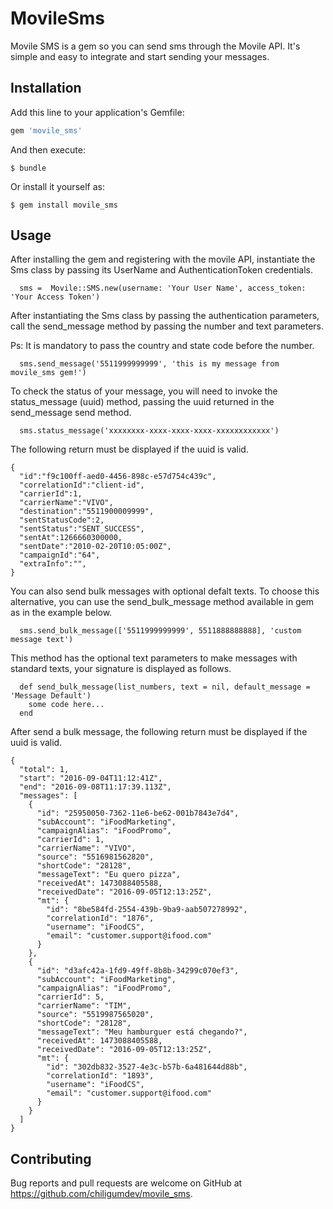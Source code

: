 # MovileSms

Movile SMS is a gem so you can send sms through the Movile API. It's simple and easy to integrate and start sending your messages.

## Installation

Add this line to your application's Gemfile:

```ruby
gem 'movile_sms'
```

And then execute:

    $ bundle

Or install it yourself as:

    $ gem install movile_sms

## Usage

After installing the gem and registering with the movile API, instantiate the Sms class by passing its UserName and AuthenticationToken credentials.

```
  sms =  Movile::SMS.new(username: 'Your User Name', access_token: 'Your Access Token')

```

After instantiating the Sms class by passing the authentication parameters, call the send_message method by passing the number and text parameters.

Ps: It is mandatory to pass the country and state code before the number.

```
  sms.send_message('5511999999999', 'this is my message from movile_sms gem!')

```

To check the status of your message, you will need to invoke the status_message (uuid) method, passing the uuid returned in the send_message send method.

```
  sms.status_message('xxxxxxxx-xxxx-xxxx-xxxx-xxxxxxxxxxxx')

```

The following return must be displayed if the uuid is valid.

```
{
  "id":"f9c100ff-aed0-4456-898c-e57d754c439c",
  "correlationId":"client-id",
  "carrierId":1,
  "carrierName":"VIVO",
  "destination":"5511900009999",
  "sentStatusCode":2,
  "sentStatus":"SENT_SUCCESS",
  "sentAt":1266660300000,
  "sentDate":"2010-02-20T10:05:00Z",
  "campaignId":"64",
  "extraInfo":"",
}
```
You can also send bulk messages with optional defalt texts.
To choose this alternative, you can use the send_bulk_message method available in gem as in the example below.

```
  sms.send_bulk_message(['5511999999999', 5511888888888], 'custom message text')

```

This method has the optional text parameters to make messages with standard texts, your signature is displayed as follows.

```
  def send_bulk_message(list_numbers, text = nil, default_message = 'Message Default')
    some code here...
  end

```

After send a bulk message, the following return must be displayed if the uuid is valid.
```
{
  "total": 1,
  "start": "2016-09-04T11:12:41Z",
  "end": "2016-09-08T11:17:39.113Z",
  "messages": [
    {
      "id": "25950050-7362-11e6-be62-001b7843e7d4",
      "subAccount": "iFoodMarketing",
      "campaignAlias": "iFoodPromo",
      "carrierId": 1,
      "carrierName": "VIVO",
      "source": "5516981562820",
      "shortCode": "28128",
      "messageText": "Eu quero pizza",
      "receivedAt": 1473088405588,
      "receivedDate": "2016-09-05T12:13:25Z",
      "mt": {
        "id": "8be584fd-2554-439b-9ba9-aab507278992",
        "correlationId": "1876",
        "username": "iFoodCS",
        "email": "customer.support@ifood.com"
      }
    },
    {
      "id": "d3afc42a-1fd9-49ff-8b8b-34299c070ef3",
      "subAccount": "iFoodMarketing",
      "campaignAlias": "iFoodPromo",
      "carrierId": 5,
      "carrierName": "TIM",
      "source": "5519987565020",
      "shortCode": "28128",
      "messageText": "Meu hamburguer está chegando?",
      "receivedAt": 1473088405588,
      "receivedDate": "2016-09-05T12:13:25Z",
      "mt": {
        "id": "302db832-3527-4e3c-b57b-6a481644d88b",
        "correlationId": "1893",
        "username": "iFoodCS",
        "email": "customer.support@ifood.com"
      }
    }
  ]
}
```
## Contributing

Bug reports and pull requests are welcome on GitHub at https://github.com/chiligumdev/movile_sms.


